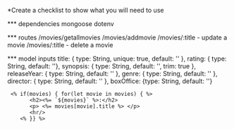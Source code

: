 *Create a checklist to show what you will need to use


*** dependencies
mongoose
dotenv


*** routes
/movies/getallmovies
/movies/addmovie
/movies/:title - update a movie
/movies/:title - delete a movie


*** model inputs
title: { type: String, unique: true, default: '' },
rating: { type: String, default: ''},
synopsis: { type: String, default: '', trim: true },
releaseYear: { type: String, default: '' },
genre: { type: String, default: '' },
director: { type: String, default: '' },
boxOffice: {type: String, default: ''}


     <% if(movies) { for(let movie in movies) { %>
           <h2><%= `${movies}` %>:</h2>
           <p> <%= movies[movie].title %> </p>
           <hr/>
        <% }} %>
